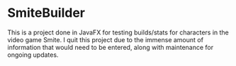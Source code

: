 # SmiteBuilder

This is a project done in JavaFX for testing builds/stats for characters in the video game Smite. I quit this project due to the immense amount of information that would need to be entered, along with maintenance for ongoing updates.
